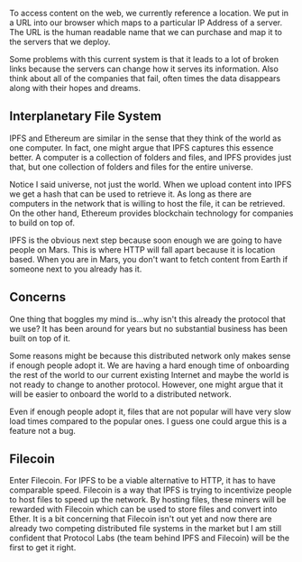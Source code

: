 To access content on the web, we currently reference a location. We put in a URL
into our browser which maps to a particular IP Address of a server. The URL is
the human readable name that we can purchase and map it to the servers that we
deploy.

Some problems with this current system is that it leads to a lot of broken links
because the servers can change how it serves its information. Also think about
all of the companies that fail, often times the data disappears along with their
hopes and dreams.

## Interplanetary File System

IPFS and Ethereum are similar in the sense that they think of the world as one
computer. In fact, one might argue that IPFS captures this essence better. A
computer is a collection of folders and files, and IPFS provides just that, but
one collection of folders and files for the entire universe.

Notice I said universe, not just the world. When we upload content into IPFS we
get a hash that can be used to retrieve it. As long as there are computers in
the network that is willing to host the file, it can be retrieved. On the other
hand, Ethereum provides blockchain technology for companies to build on top of.

IPFS is the obvious next step because soon enough we are going to have people on
Mars. This is where HTTP will fall apart because it is location based. When you
are in Mars, you don't want to fetch content from Earth if someone next to you
already has it.

## Concerns

One thing that boggles my mind is...why isn't this already the protocol that we
use? It has been around for years but no substantial business has been built on
top of it.

Some reasons might be because this distributed network only makes sense if
enough people adopt it. We are having a hard enough time of onboarding the rest
of the world to our current existing Internet and maybe the world is not ready
to change to another protocol. However, one might argue that it will be easier
to onboard the world to a distributed network.

Even if enough people adopt it, files that are not popular will have very slow
load times compared to the popular ones. I guess one could argue this is a
feature not a bug.

## Filecoin

Enter Filecoin. For IPFS to be a viable alternative to HTTP, it has to have
comparable speed. Filecoin is a way that IPFS is trying to incentivize people to
host files to speed up the network. By hosting files, these miners will be
rewarded with Filecoin which can be used to store files and convert into Ether.
It is a bit concerning that Filecoin isn't out yet and now there are already two
competing distributed file systems in the market but I am still confident that
Protocol Labs (the team behind IPFS and Filecoin) will be the first to get it
right.
